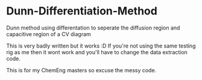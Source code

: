 # Dunn-Differentiation-Method
Dunn method using differentation to seperate the diffusion region and capacitive region of a CV diagram


This is very badly written but it works :D
If you're not using the same testing rig as me then it wont work and you'll have to change the data extraction code.

This is for my ChemEng masters so excuse the messy code.

